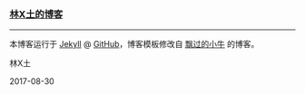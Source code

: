 ### [林X土的博客](http://runylin.github.io)

---

本博客运行于 [Jekyll](http://jekyllrb.com) @ [GitHub](https://github.com/runylin/runylin.github.io/)，博客模板修改自 [飘过的小牛](http://github.thinkingbar.com) 的博客。

林X土

2017-08-30
